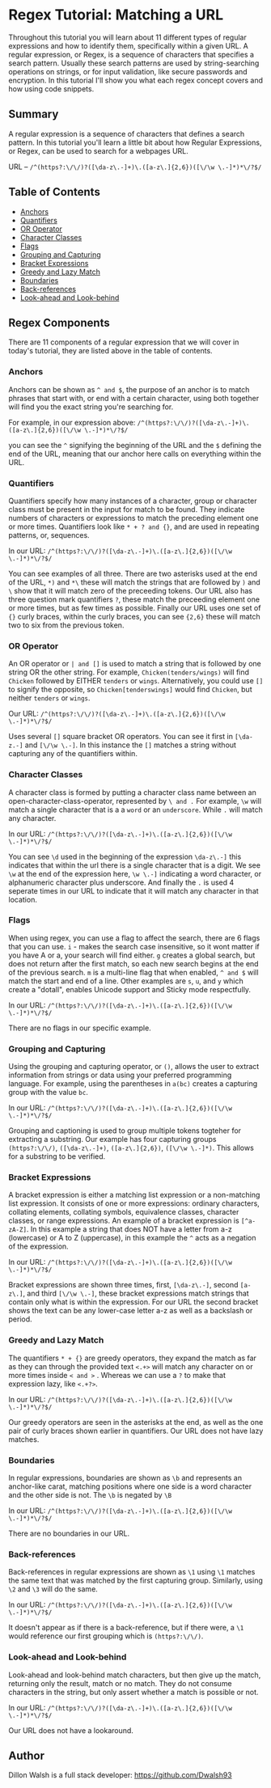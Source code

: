 # Regex Tutorial: Matching a URL 

Throughout this tutorial you will learn about 11 different types of regular expressions and how to identify them, specifically within a given URL. A regular expression, or Regex, is a sequence of characters that specifies a search pattern. Usually these search patterns are used by string-searching operations on strings, or for input validation, like secure passwords and encryption. In this tutorial I'll show you what each regex concept covers and how using code snippets. 

## Summary

A regular expression is a sequence of characters that defines a search pattern. In this tutorial you'll learn a little bit about how Regular Expressions, or Regex, can be used to search for a webpages URL. 

URL – `/^(https?:\/\/)?([\da-z\.-]+)\.([a-z\.]{2,6})([\/\w \.-]*)*\/?$/`

## Table of Contents

- [Anchors](#anchors)
- [Quantifiers](#quantifiers)
- [OR Operator](#or-operator)
- [Character Classes](#character-classes)
- [Flags](#flags)
- [Grouping and Capturing](#grouping-and-capturing)
- [Bracket Expressions](#bracket-expressions)
- [Greedy and Lazy Match](#greedy-and-lazy-match)
- [Boundaries](#boundaries)
- [Back-references](#back-references)
- [Look-ahead and Look-behind](#look-ahead-and-look-behind)

## Regex Components

There are 11 components of a regular expression that we will cover in today's tutorial, they are listed above in the table of contents. 

### Anchors

Anchors can be shown as `^ and $`, the purpose of an anchor is to match phrases that start with, or end with a certain character, using both together will find you the exact string you're searching for.

For example, in our expression above:
`/^(https?:\/\/)?([\da-z\.-]+)\.([a-z\.]{2,6})([\/\w \.-]*)*\/?$/` 

you can see the `^` signifying the beginning of the URL and the `$` defining the end of the URL, meaning that our anchor here calls on everything within the URL. 

### Quantifiers

Quantifiers specify how many instances of a character, group or character class must be present in the input for match to be found. They indicate numbers of characters or expressions to match the preceding element one or more times. Quantifiers look like `* + ? and {}`, and are used in repeating patterns, or, sequences. 

In our URL:
 `/^(https?:\/\/)?([\da-z\.-]+)\.([a-z\.]{2,6})([\/\w \.-]*)*\/?$/`

You can see examples of all three. There are two asterisks used at the end of the URL, `*)` and `*\` these will match the strings that are followed by `)` and `\` show that it will match zero of the preceeding tokens. Our URL also has three question mark quantifiers `?`, these match the preceeding element one or more times, but as few times as possible. Finally our URL uses one set of `{}` curly braces, within the curly braces, you can see `{2,6}` these will match two to six from the previous token. 

### OR Operator

An OR operator or `| and []`  is used to match a string that is followed by one string OR the other string. For example, `Chicken(tenders/wings)` will find `Chicken` followed by EITHER `tenders` or `wings`. Alternatively, you could use `[]` to signify the opposite, so `Chicken[tenderswings]` would find `Chicken`, but neither `tenders` or `wings`.

Our URL:
`/^(https?:\/\/)?([\da-z\.-]+)\.([a-z\.]{2,6})([\/\w \.-]*)*\/?$/`

Uses several `[]` square bracket OR operators. You can see it first in `[\da-z.-]` and `[\/\w \.-]`. In this instance the `[]` matches a string without capturing any of the quantifiers within. 

### Character Classes

A character class is formed by putting a character class name between an open-character-class-operator, represented by `\ and .` For example, `\w` will match a single character that is a a `word` or an `underscore`. While `.` will match any character. 

In our URL:
`/^(https?:\/\/)?([\da-z\.-]+)\.([a-z\.]{2,6})([\/\w \.-]*)*\/?$/` 

You can see `\d` used in the beginning of the expression `\da-z\.-]` this indicates that within the url there is a single character that is a digit. We see `\w` at the end of the expression here, `\w \.-]` indicating a word character, or alphanumeric character plus underscore. And finally the `.` is used 4 seperate times in our URL to indicate that it will match any character in that location.  

### Flags

When using regex, you can use a flag to affect the search, there are 6 flags that you can use. `i` - makes the search case insensitive, so it wont matter if you have A or a, your search will find either. `g` creates a global search, but does not return after the first match, so each new search begins at the end of the previous search. `m` is a multi-line flag that when enabled, `^ and $` will match the start and end of a line. Other examples are `s`, `u`, and `y` which create a "dotall", enables Unicode support and Sticky mode respectfully. 

In our URL:
`/^(https?:\/\/)?([\da-z\.-]+)\.([a-z\.]{2,6})([\/\w \.-]*)*\/?$/` 

There are no flags in our specific example.

### Grouping and Capturing

Using the grouping and capturing operator, or `()`, allows the user to extract information from strings or data using your preferred programming language. For example, using the parentheses in `a(bc)` creates a capturing group with the value `bc`. 

In our URL:
`/^(https?:\/\/)?([\da-z\.-]+)\.([a-z\.]{2,6})([\/\w \.-]*)*\/?$/` 

Grouping and captioning is used to group multiple tokens togteher for extracting a substring. Our example has four capturing groups `(https?:\/\/)`, `([\da-z\.-]+)`, `([a-z\.]{2,6})`, `([\/\w \.-]*)`. This allows for a substring to be verified. 

### Bracket Expressions

A bracket expression is either a matching list expression or a non-matching list expression. It consists of one or more expressions: ordinary characters, collating elements, collating symbols, equivalence classes, character classes, or range expressions. An example of a bracket expression is `[^a-zA-Z]`. In this example a string that does NOT have a letter from a-z (lowercase) or A to Z (uppercase), in this example the `^` acts as a negation of the expression. 

In our URL:
`/^(https?:\/\/)?([\da-z\.-]+)\.([a-z\.]{2,6})([\/\w \.-]*)*\/?$/` 

Bracket expressions are shown three times, first, `[\da-z\.-]`, second `[a-z\.]`, and third `[\/\w \.-]`, these bracket expressions match strings that contain only what is within the expression. For our URL the second bracket shows the text can be any lower-case letter a-z as well as a backslash or period. 

### Greedy and Lazy Match

The quantifiers `* + {}` are greedy operators, they expand the match as far as they can through the provided text `<.+>` will match any character on or more times inside `< and >` . Whereas we can use a `?` to make that expression lazy, like `<.+?>`. 

In our URL:
`/^(https?:\/\/)?([\da-z\.-]+)\.([a-z\.]{2,6})([\/\w \.-]*)*\/?$/` 

Our greedy operators are seen in the asterisks at the end, as well as the one pair of curly braces shown earlier in quantifiers. Our URL does not have lazy matches. 

### Boundaries

In regular expressions, boundaries are shown as `\b` and represents an anchor-like carat, matching positions where one side is a word character and the other side is not. The `\b` is negated by `\B` 

In our URL:
`/^(https?:\/\/)?([\da-z\.-]+)\.([a-z\.]{2,6})([\/\w \.-]*)*\/?$/` 

There are no boundaries in our URL. 

### Back-references

Back-references in regular expressions are shown as `\1` using `\1` matches the same text that was matched by the first capturing group. Similarly, using `\2` and `\3` will do the same. 

In our URL:
`/^(https?:\/\/)?([\da-z\.-]+)\.([a-z\.]{2,6})([\/\w \.-]*)*\/?$/` 

It doesn't appear as if there is a back-reference, but if there were, a `\1` would reference our first grouping which is `(https?:\/\/)`. 

### Look-ahead and Look-behind

Look-ahead and look-behind match characters, but then give up the match, returning only the result, match or no match. They do not consume characters in the string, but only assert whether a match is possible or not.

In our URL:
`/^(https?:\/\/)?([\da-z\.-]+)\.([a-z\.]{2,6})([\/\w \.-]*)*\/?$/` 

Our URL does not have a lookaround.

## Author

Dillon Walsh is a full stack developer: https://github.com/Dwalsh93